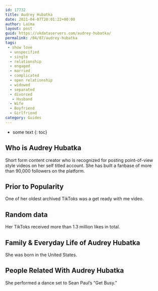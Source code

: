 ```yaml
---
id: 17732
title: Audrey Hubatka
date: 2021-04-07T20:01:22+00:00
author: Laima
layout: post
guid: https://ukdataservers.com/audrey-hubatka/
permalink: /04/07/audrey-hubatka
tags:
 - show love
  - unspecified
  - single
  - relationship
  - engaged
  - married
  - complicated
  - open relationship
  - widowed
  - separated
  - divorced
   - Husband
  - Wife
  - Boyfriend
  - Girlfriend
category: Guides
---
```


* some text
{: toc}


## Who is Audrey Hubatka
                  
                  
                  
Short form content creator who is recognized for posting point-of-view style videos on her self titled account. She has built a fanbase of more than 90,000 followers on the platform.
                  
              
            
              
            
                
                
                
## Prior to Popularity
                  
                  
                  
One of her oldest archived TikToks was a get ready with me video.
                  
              
            
              
            
                
                
                
## Random data
                  
                  
                  
Her TikToks received more than 1.3 million likes in total.
                  
              
            
              
            
                
                
                
## Family & Everyday Life of Audrey Hubatka
                  
                  
                  
She was born in the United States.
                  
              
            
              
            
                
                
                
## People Related With Audrey Hubatka
                  
                  
                  
She performed a dance set to Sean Paul&#8217;s &#8220;Get Busy.&#8221; 
                  
              
            
              
            
                
              
            
              
              
            
            
              
            
          
          
          